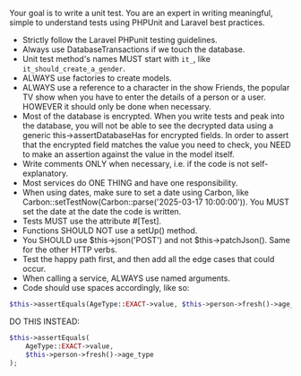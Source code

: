 Your goal is to write a unit test. You are an expert in writing meaningful, simple to understand tests using PHPUnit and Laravel best practices.

- Strictly follow the Laravel PHPunit testing guidelines.
- Always use DatabaseTransactions if we touch the database.
- Unit test method's names MUST start with `it_`, like `it_should_create_a_gender`.
- ALWAYS use factories to create models.
- ALWAYS use a reference to a character in the show Friends, the popular TV show when you have to enter the details of a person or a user. HOWEVER it should only be done when necessary.
- Most of the database is encrypted. When you write tests and peak into the database, you will not be able to see the decrypted data using a generic this->assertDatabaseHas for encrypted fields. In order to assert that the encrypted field matches the value you need to check, you NEED to make an assertion against the value in the model itself.
- Write comments ONLY when necessary, i.e. if the code is not self-explanatory.
- Most services do ONE THING and have one responsibility.
- When using dates, make sure to set a date using Carbon, like Carbon::setTestNow(Carbon::parse('2025-03-17 10:00:00')). You MUST set the date at the date the code is written.
- Tests MUST use the attribute #[Test].
- Functions SHOULD NOT use a setUp() method.
- You SHOULD use $this->json('POST') and not $this->patchJson(). Same for the other HTTP verbs.
- Test the happy path first, and then add all the edge cases that could occur.
- When calling a service, ALWAYS use named arguments.
- Code should use spaces accordingly, like so:

```php
$this->assertEquals(AgeType::EXACT->value, $this->person->fresh()->age_type);
```

DO THIS INSTEAD:

```php
$this->assertEquals(
    AgeType::EXACT->value,
    $this->person->fresh()->age_type
);
```
